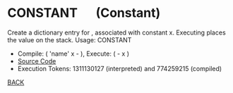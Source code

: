# CONSTANT &emsp; (Constant)
Create a dictionary entry for <name>, associated with constant x. Executing <name> places the value on the stack. Usage: <x> CONSTANT <name>
* Compile: ( 'name' x - ), Execute: ( - x )
* [Source Code](../words/core/Constant.cs)
* Execution Tokens: 1311130127 (interpreted) and 774259215 (compiled)


[BACK](builtins.md#Constant)
